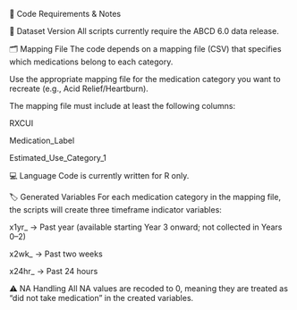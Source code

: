 📌 Code Requirements & Notes

📂 Dataset Version
All scripts currently require the ABCD 6.0 data release.

🗂️ Mapping File
The code depends on a mapping file (CSV) that specifies which medications belong to each category.

Use the appropriate mapping file for the medication category you want to recreate (e.g., Acid Relief/Heartburn).

The mapping file must include at least the following columns:

RXCUI

Medication_Label

Estimated_Use_Category_1

💻 Language
Code is currently written for R only.

🏷️ Generated Variables
For each medication category in the mapping file, the scripts will create three timeframe indicator variables:

x1yr_ → Past year (available starting Year 3 onward; not collected in Years 0–2)

x2wk_ → Past two weeks

x24hr_ → Past 24 hours

⚠️ NA Handling
All NA values are recoded to 0, meaning they are treated as “did not take medication” in the created variables.
